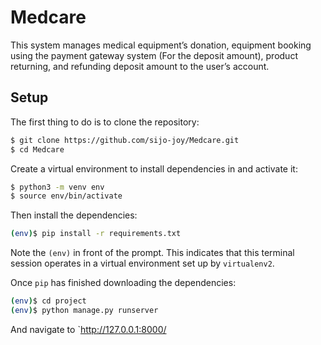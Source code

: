 # Medcare
This system manages medical equipment’s donation, equipment booking using the payment gateway system (For the deposit amount), product returning, and refunding deposit amount to the user’s account.

## Setup

The first thing to do is to clone the repository:

```sh
$ git clone https://github.com/sijo-joy/Medcare.git
$ cd Medcare
```

Create a virtual environment to install dependencies in and activate it:

```sh
$ python3 -m venv env
$ source env/bin/activate
```

Then install the dependencies:

```sh
(env)$ pip install -r requirements.txt
```
Note the `(env)` in front of the prompt. This indicates that this terminal
session operates in a virtual environment set up by `virtualenv2`.

Once `pip` has finished downloading the dependencies:
```sh
(env)$ cd project
(env)$ python manage.py runserver
```
And navigate to `http://127.0.0.1:8000/

